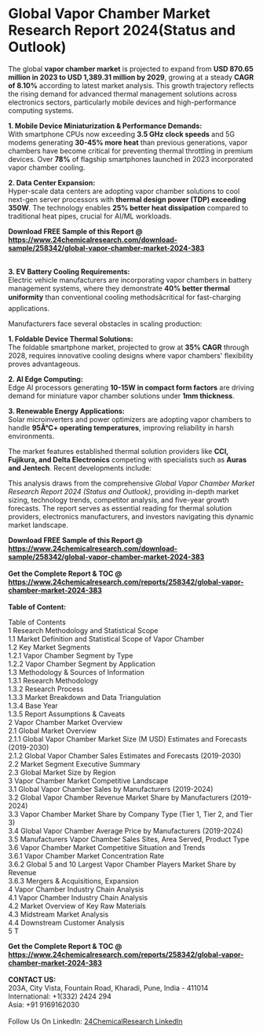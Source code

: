 <h1>Global Vapor Chamber Market Research Report 2024(Status and Outlook)</h1><p>The global <strong>vapor chamber market</strong> is projected to expand from <strong>USD 870.65 million in 2023 to USD 1,389.31 million by 2029</strong>, growing at a steady <strong>CAGR of 8.10%</strong> according to latest market analysis. This growth trajectory reflects the rising demand for advanced thermal management solutions across electronics sectors, particularly mobile devices and high-performance computing systems.</p><p><strong>1. Mobile Device Miniaturization &amp; Performance Demands:</strong><br>
With smartphone CPUs now exceeding <strong>3.5 GHz clock speeds</strong> and 5G modems generating <strong>30-45% more heat</strong> than previous generations, vapor chambers have become critical for preventing thermal throttling in premium devices. Over <strong>78%</strong> of flagship smartphones launched in 2023 incorporated vapor chamber cooling.</p><p><strong>2. Data Center Expansion:</strong><br>
Hyper-scale data centers are adopting vapor chamber solutions to cool next-gen server processors with <strong>thermal design power (TDP) exceeding 350W</strong>. The technology enables <strong>25% better heat dissipation</strong> compared to traditional heat pipes, crucial for AI/ML workloads.</p><div><b>Download FREE Sample of this Report @ 
            <a href="https://www.24chemicalresearch.com/download-sample/258342/global-vapor-chamber-market-2024-383">
            https://www.24chemicalresearch.com/download-sample/258342/global-vapor-chamber-market-2024-383</a></b></div><br><p><strong>3. EV Battery Cooling Requirements:</strong><br>
Electric vehicle manufacturers are incorporating vapor chambers in battery management systems, where they demonstrate <strong>40% better thermal uniformity</strong> than conventional cooling methodsâcritical for fast-charging applications.</p><p>Manufacturers face several obstacles in scaling production:</p><p><strong>1. Foldable Device Thermal Solutions:</strong><br>
The foldable smartphone market, projected to grow at <strong>35% CAGR</strong> through 2028, requires innovative cooling designs where vapor chambers' flexibility proves advantageous.</p><p><strong>2. AI Edge Computing:</strong><br>
Edge AI processors generating <strong>10-15W in compact form factors</strong> are driving demand for miniature vapor chamber solutions under <strong>1mm thickness</strong>.</p><p><strong>3. Renewable Energy Applications:</strong><br>
Solar microinverters and power optimizers are adopting vapor chambers to handle <strong>95Â°C+ operating temperatures</strong>, improving reliability in harsh environments.</p><p>The market features established thermal solution providers like <strong>CCI, Fujikura, and Delta Electronics</strong> competing with specialists such as <strong>Auras and Jentech</strong>. Recent developments include:</p><p>This analysis draws from the comprehensive <em>Global Vapor Chamber Market Research Report 2024 (Status and Outlook)</em>, providing in-depth market sizing, technology trends, competitor analysis, and five-year growth forecasts. The report serves as essential reading for thermal solution providers, electronics manufacturers, and investors navigating this dynamic market landscape.</p><div><b>Download FREE Sample of this Report @ 
            <a href="https://www.24chemicalresearch.com/download-sample/258342/global-vapor-chamber-market-2024-383">
            https://www.24chemicalresearch.com/download-sample/258342/global-vapor-chamber-market-2024-383</a></b></div><br><div><b>Get the Complete Report & TOC @ 
            <a href="https://www.24chemicalresearch.com/reports/258342/global-vapor-chamber-market-2024-383">
            https://www.24chemicalresearch.com/reports/258342/global-vapor-chamber-market-2024-383</a></b></div><br>
            <b>Table of Content:</b><p>Table of Contents<br />
1 Research Methodology and Statistical Scope<br />
1.1 Market Definition and Statistical Scope of Vapor Chamber<br />
1.2 Key Market Segments<br />
1.2.1 Vapor Chamber Segment by Type<br />
1.2.2 Vapor Chamber Segment by Application<br />
1.3 Methodology & Sources of Information<br />
1.3.1 Research Methodology<br />
1.3.2 Research Process<br />
1.3.3 Market Breakdown and Data Triangulation<br />
1.3.4 Base Year<br />
1.3.5 Report Assumptions & Caveats<br />
2 Vapor Chamber Market Overview<br />
2.1 Global Market Overview<br />
2.1.1 Global Vapor Chamber Market Size (M USD) Estimates and Forecasts (2019-2030)<br />
2.1.2 Global Vapor Chamber Sales Estimates and Forecasts (2019-2030)<br />
2.2 Market Segment Executive Summary<br />
2.3 Global Market Size by Region<br />
3 Vapor Chamber Market Competitive Landscape<br />
3.1 Global Vapor Chamber Sales by Manufacturers (2019-2024)<br />
3.2 Global Vapor Chamber Revenue Market Share by Manufacturers (2019-2024)<br />
3.3 Vapor Chamber Market Share by Company Type (Tier 1, Tier 2, and Tier 3)<br />
3.4 Global Vapor Chamber Average Price by Manufacturers (2019-2024)<br />
3.5 Manufacturers Vapor Chamber Sales Sites, Area Served, Product Type<br />
3.6 Vapor Chamber Market Competitive Situation and Trends<br />
3.6.1 Vapor Chamber Market Concentration Rate<br />
3.6.2 Global 5 and 10 Largest Vapor Chamber Players Market Share by Revenue<br />
3.6.3 Mergers & Acquisitions, Expansion<br />
4 Vapor Chamber Industry Chain Analysis<br />
4.1 Vapor Chamber Industry Chain Analysis<br />
4.2 Market Overview of Key Raw Materials<br />
4.3 Midstream Market Analysis<br />
4.4 Downstream Customer Analysis<br />
5 T</p><div><b>Get the Complete Report & TOC @ 
            <a href="https://www.24chemicalresearch.com/reports/258342/global-vapor-chamber-market-2024-383">
            https://www.24chemicalresearch.com/reports/258342/global-vapor-chamber-market-2024-383</a></b></div><br><b>CONTACT US:</b><br>
            203A, City Vista, Fountain Road, Kharadi, Pune, India - 411014<br>
            International: +1(332) 2424 294<br>
            Asia: +91 9169162030 <br><br>
            Follow Us On LinkedIn: <a href="https://www.linkedin.com/company/24chemicalresearch/">24ChemicalResearch LinkedIn</a>